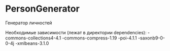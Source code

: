 # PersonGenerator
Генератор личностей

Необходимые зависимости (лежат в директории dependencies):
-commons-collections4-4.1
-commons-compress-1.19
-poi-4.1.1
-saxonb9-0-0-4j
-xmlbeans-3.1.0
